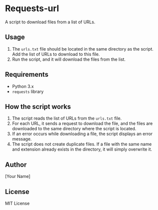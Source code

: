 # Requests-url

A script to download files from a list of URLs.

## Usage

1. The `urls.txt` file should be located in the same directory as the script. Add the list of URLs to download to this file.
2. Run the script, and it will download the files from the list.

## Requirements

* Python 3.x
* `requests` library

## How the script works

1. The script reads the list of URLs from the `urls.txt` file.
2. For each URL, it sends a request to download the file, and the files are downloaded to the same directory where the script is located.
3. If an error occurs while downloading a file, the script displays an error message.
4. The script does not create duplicate files. If a file with the same name and extension already exists in the directory, it will simply overwrite it.

## Author

[Your Name]

## License

MIT License